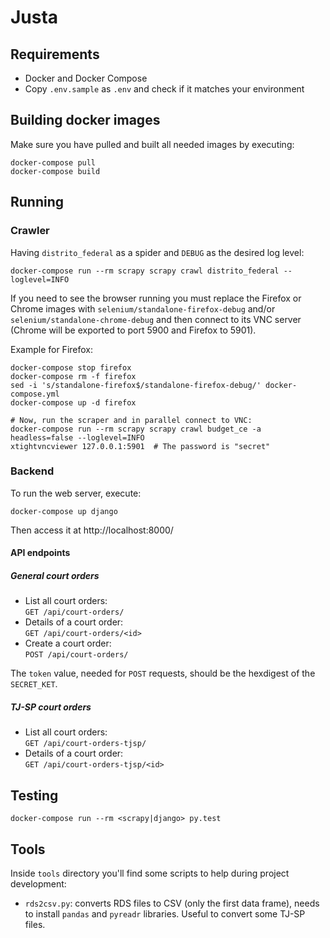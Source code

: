 # Justa

## Requirements

* Docker and Docker Compose
* Copy `.env.sample` as `.env` and check if it matches your environment

## Building docker images

Make sure you have pulled and built all needed images by executing:

```console
docker-compose pull
docker-compose build
```

## Running

### Crawler

Having `distrito_federal` as a spider and `DEBUG` as the desired log level:

```console
docker-compose run --rm scrapy scrapy crawl distrito_federal --loglevel=INFO
```

If you need to see the browser running you must replace the Firefox or Chrome
images with `selenium/standalone-firefox-debug` and/or
`selenium/standalone-chrome-debug` and then connect to its VNC server (Chrome
will be exported to port 5900 and Firefox to 5901).

Example for Firefox:

```console
docker-compose stop firefox
docker-compose rm -f firefox
sed -i 's/standalone-firefox$/standalone-firefox-debug/' docker-compose.yml
docker-compose up -d firefox

# Now, run the scraper and in parallel connect to VNC:
docker-compose run --rm scrapy scrapy crawl budget_ce -a headless=false --loglevel=INFO
xtightvncviewer 127.0.0.1:5901  # The password is "secret"
```

### Backend

To run the web server, execute:

```console
docker-compose up django
```

Then access it at http://localhost:8000/


#### API endpoints

##### General court orders

* List all court orders:<br>`GET /api/court-orders/`
* Details of a court order:<br>`GET /api/court-orders/<id>`
* Create a court order:<br>`POST /api/court-orders/`

The `token` value, needed for `POST` requests, should be the hexdigest of the
`SECRET_KET`.

##### TJ-SP court orders

* List all court orders:<br>`GET /api/court-orders-tjsp/`
* Details of a court order:<br>`GET /api/court-orders-tjsp/<id>`


## Testing

```console
docker-compose run --rm <scrapy|django> py.test
```

## Tools

Inside `tools` directory you'll find some scripts to help during project
development:

- `rds2csv.py`: converts RDS files to CSV (only the first data frame), needs to
  install `pandas` and `pyreadr` libraries. Useful to convert some TJ-SP files.
